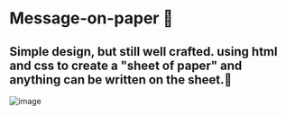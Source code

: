 # Message-on-paper 📝
## Simple design, but still well crafted. using html and css to create a "sheet of paper" and anything can be written on the sheet.📝
![image](https://user-images.githubusercontent.com/94203956/172276088-0515143e-a153-4c41-b110-2f23fd6beea4.png)
